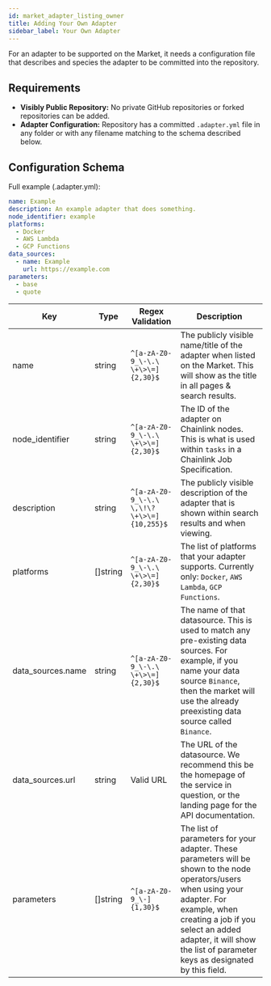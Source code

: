 ```yaml
---
id: market_adapter_listing_owner
title: Adding Your Own Adapter 
sidebar_label: Your Own Adapter
---
```


For an adapter to be supported on the Market, it needs a configuration file that describes and species the adapter to 
be committed into the repository.

## Requirements

- **Visibly Public Repository:** No private GitHub repositories or forked repositories can be added.
- **Adapter Configuration:** Repository has a committed `.adapter.yml` file in any folder or with any filename matching 
to the schema described below.

## Configuration Schema

Full example (.adapter.yml):

```yaml
name: Example
description: An example adapter that does something.
node_identifier: example
platforms:
  - Docker
  - AWS Lambda
  - GCP Functions
data_sources:
  - name: Example
    url: https://example.com
parameters:
  - base
  - quote
```

| Key               | Type     | Regex Validation                           | Description                                                                                                                                                                                                                                                         |
|-------------------|----------|--------------------------------------------|---------------------------------------------------------------------------------------------------------------------------------------------------------------------------------------------------------------------------------------------------------------------|
| name              | string   | `^[a-zA-Z0-9_\-\.\ \+\>\=]{2,30}$`         | The publicly visible name/title of the adapter when listed on the Market. This will show as the title in all pages & search results.                                                                                                                                |
| node_identifier   | string   | `^[a-zA-Z0-9_\-\.\ \+\>\=]{2,30}$`         | The ID of the adapter on Chainlink nodes. This is what is used within `tasks` in a Chainlink Job Specification.                                                                                                                                                     |
| description       | string   | `^[a-zA-Z0-9_\-\.\ \,\!\?\+\>\=]{10,255}$` | The publicly visible description of the adapter that is shown within search results and when viewing.                                                                                                                                                               |
| platforms         | []string | `^[a-zA-Z0-9_\-\.\ \+\>\=]{2,30}$`         | The list of platforms that your adapter supports. Currently only: `Docker`, `AWS Lambda`, `GCP Functions`.                                                                                                                                                             |
| data_sources.name | string   | `^[a-zA-Z0-9_\-\.\ \+\>\=]{2,30}$`         | The name of that datasource. This is used to match any pre-existing data sources. For example, if you name your data source `Binance`, then the market will use the already preexisting data source called `Binance`.                                               |
| data_sources.url  | string   | Valid URL                                  | The URL of the datasource. We recommend this be the homepage of the service in question, or the landing page for the API documentation.                                                                                                                              |
| parameters        | []string | `^[a-zA-Z0-9_\-]{1,30}$`                   | The list of parameters for your adapter. These parameters will be shown to the node operators/users when using your adapter. For example, when creating a job if you select an added adapter, it will show the list of parameter keys as designated by this field.  |
